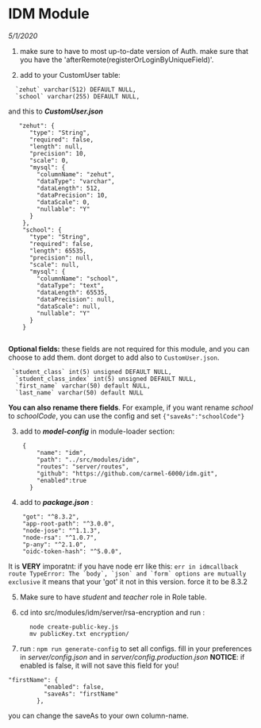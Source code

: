 # IDM Module
*5/1/2020*

1. make sure to have to most up-to-date version of Auth. make sure that you have the 'afterRemote(registerOrLoginByUniqueField)'.


2. add to your CustomUser table:
```
  `zehut` varchar(512) DEFAULT NULL,
  `school` varchar(255) DEFAULT NULL,
```

  and this to ***CustomUser.json***
```
   "zehut": {
      "type": "String",
      "required": false,
      "length": null,
      "precision": 10,
      "scale": 0,
      "mysql": {
        "columnName": "zehut",
        "dataType": "varchar",
        "dataLength": 512,
        "dataPrecision": 10,
        "dataScale": 0,
        "nullable": "Y"
      }
    },
    "school": {
      "type": "String",
      "required": false,
      "length": 65535,
      "precision": null,
      "scale": null,
      "mysql": {
        "columnName": "school",
        "dataType": "text",
        "dataLength": 65535,
        "dataPrecision": null,
        "dataScale": null,
        "nullable": "Y"
      }
    }
  
```


**Optional fields:**
these fields are not required for this module, and you can choose to add them. dont dorget to add also to ```CustomUser.json```.

```
 `student_class` int(5) unsigned DEFAULT NULL,
  `student_class_index` int(5) unsigned DEFAULT NULL,
  `first_name` varchar(50) default NULL,
  `last_name` varchar(50) default NULL

  ```
**You can also rename there fields**. For example, if you want rename *school* to *schoolCode*, you can use the config and set 
```{"saveAs":"schoolCode"}```



3. add to ***model-config*** in module-loader section:
```
    {
        "name": "idm",
        "path": "../src/modules/idm",
        "routes": "server/routes",
        "github": "https://github.com/carmel-6000/idm.git",
        "enabled":true
      }
```

4. add to ***package.json*** : 
```
    "got": "^8.3.2",
    "app-root-path": "^3.0.0",
    "node-jose": "^1.1.3",
    "node-rsa": "^1.0.7",
    "p-any": "^2.1.0",
    "oidc-token-hash": "^5.0.0",
```


  It is **VERY** imporatnt: if you have node err like this: ```err in idmcallback route TypeError: The `body`, `json` and `form` options are mutually exclusive```
  it means that your 'got' it not in this version. force it to be 8.3.2


5. Make sure to have *student* and *teacher* role in Role table.

6. cd into src/modules/idm/server/rsa-encryption and run : 
```
      node create-public-key.js
      mv publicKey.txt encryption/ 
```


7. run : ```npm run generate-config``` to set all configs. fill in your preferences in *server/config.json* and in *server/config.production.json*
**NOTICE**: if enabled is false, it will not save this field for you!

``` 
"firstName": {
          "enabled": false,
          "saveAs": "firstName"
        },
```

you can change the saveAs to your own column-name.